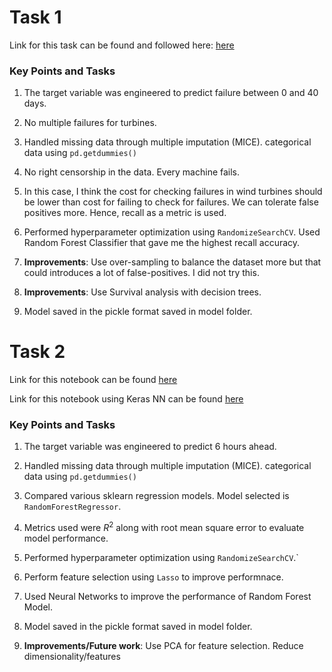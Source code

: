 
#  Task 1

Link for this task can be found and followed here: [here](https://github.com/sarora/CodeChallenge/blob/master/CodingChallenge/Data%20Science/Task1.ipynb)


### Key Points and Tasks

1. The target variable was engineered to predict failure between 0 and 40 days.

2. No multiple failures for turbines.

3. Handled missing data through multiple imputation (MICE). categorical data using `pd.getdummies()`

4. No right censorship in the data. Every machine fails.

5. In this case, I think the cost for checking failures in wind turbines should be lower than cost for failing to check for failures. We can tolerate false positives more. Hence, recall as a metric is used.

6. Performed hyperparameter optimization using `RandomizeSearchCV`.  Used Random Forest Classifier that gave me the highest recall accuracy.

7. **Improvements**: Use over-sampling to balance the dataset more but that could introduces a lot of false-positives. I did not try this.

8. **Improvements**: Use Survival analysis with decision trees.

9. Model saved in the pickle format saved in model folder.

# Task 2

Link for this notebook can be found [here](https://github.com/sarora/CodeChallenge/blob/master/CodingChallenge/Data%20Science/Task2.ipynb)

Link for this notebook using Keras NN can be found [here](https://github.com/sarora/CodeChallenge/blob/master/CodingChallenge/Data%20Science/Task2_NN.ipynb)



### Key Points and Tasks


1. The target variable was engineered to predict 6 hours ahead.

2.  Handled missing data through multiple imputation (MICE). categorical data using `pd.getdummies()`

3. Compared various sklearn regression models. Model selected  is `RandomForestRegressor`.

4. Metrics used were $R^2$ along with root mean square error to evaluate model performance.

5.  Performed hyperparameter optimization using `RandomizeSearchCV`.`

6. Perform feature selection using `Lasso` to improve performnace.

7. Used Neural Networks to improve the performance of Random Forest Model.

8. Model saved in the pickle format saved in model folder.

9. **Improvements/Future work**: Use PCA for feature selection. Reduce dimensionality/features
